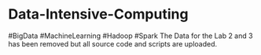 # Data-Intensive-Computing
#BigData #MachineLearning #Hadoop #Spark
The Data for the Lab 2 and 3 has been removed but all source code and scripts are uploaded.
